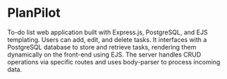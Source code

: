 # PlanPilot
To-do list web application built with Express.js, PostgreSQL, and EJS templating. Users can add, edit, and delete tasks. It interfaces with a PostgreSQL database to store and retrieve tasks, rendering them dynamically on the front-end using EJS. The server handles CRUD operations via specific routes and uses body-parser to process incoming data.
